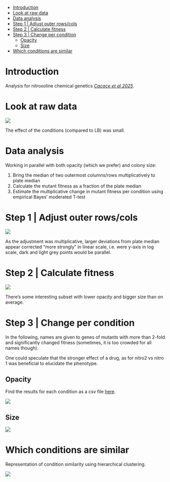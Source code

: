 -   [Introduction](#introduction)
-   [Look at raw data](#look-at-raw-data)
-   [Data analysis](#data-analysis)
-   [Step 1 | Adjust outer rows/cols](#step-1-adjust-outer-rowscols)
-   [Step 2 | Calculate fitness](#step-2-calculate-fitness)
-   [Step 3 | Change per condition](#step-3-change-per-condition)
    -   [Opacity](#opacity)
    -   [Size](#size)
-   [Which conditions are similar](#which-conditions-are-similar)

# Introduction

Analysis for nitroxoline chemical genetics [*Cacace et al 2025*](https://www.biorxiv.org/content/10.1101/2024.06.04.597298v1).

# Look at raw data

![](output/fig/unnamed-chunk-1-1.png)

The effect of the conditions (compared to LB) was small.

# Data analysis

Working in parallel with both opacity (which we prefer) and colony size:

1.  Bring the median of two outermost columns/rows multiplicatively to
    plate median
2.  Calculate the mutant fitness as a fraction of the plate median
3.  Estimate the multiplicative change in mutant fitness per condition
    using empirical Bayes’ moderated T-test

# Step 1 | Adjust outer rows/cols

![](output/fig/unnamed-chunk-3-1.png)

As the adjustment was multiplicative, larger deviations from plate
median appear corrected “more strongly” in linear scale, i.e. were
y-axis in log scale, dark and light grey points would be parallel.

# Step 2 | Calculate fitness

![](output/fig/unnamed-chunk-5-1.png)

There’s some interesting subset with lower opacity and bigger size than
on average.

# Step 3 | Change per condition

In the following, names are given to genes of mutants with more than
2-fold and significantly changed fitness (sometimes, it is too crowded
for all names though).

One could speculate that the stronger effect of a drug, as for nitro2 vs
nitro 1 was beneficial to elucidate the phenotype.

## Opacity

Find the results for each condition as a csv file [here](output/csv).

![](output/fig/unnamed-chunk-6-1.png)

## Size

![](output/fig/unnamed-chunk-7-1.png)

# Which conditions are similar

Representation of condition similarity using hierarchical clustering.

![](output/fig/unnamed-chunk-8-1.png)
